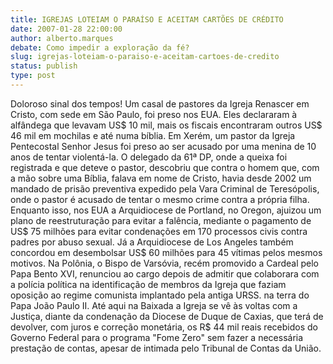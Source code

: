 ```yaml
---
title: IGREJAS LOTEIAM O PARAÍSO E ACEITAM CARTÕES DE CRÉDITO
date: 2007-01-28 22:00:00
author: alberto.marques
debate: Como impedir a exploração da fé?
slug: igrejas-loteiam-o-paraiso-e-aceitam-cartoes-de-credito
status: publish 
type: post
---
```


Doloroso sinal dos tempos! Um casal de pastores da Igreja Renascer em Cristo, com sede em São Paulo, foi preso nos EUA. Eles declararam à alfândega que levavam US$ 10 mil, mais os fiscais encontraram outros US$ 46 mil em mochilas e até numa bíblia. Em Xerém, um pastor da Igreja Pentecostal Senhor Jesus foi preso ao ser acusado por uma menina de 10 anos de tentar violentá-la. O delegado da 61ª DP, onde a queixa foi registrada e que deteve o pastor, descobriu que contra o homem que, com a mão sobre uma Bíblia, falava em nome de Cristo, havia desde 2002 um mandado de prisão preventiva expedido pela Vara Criminal de Teresópolis, onde o pastor é acusado de tentar o mesmo crime contra a própria filha. Enquanto isso, nos EUA a Arquidiocese de Portland, no Oregon, ajuizou um plano de reestruturação para evitar a falência, mediante o pagamento de US$ 75 milhões para evitar condenações em 170 processos civis contra padres por abuso sexual. Já a Arquidiocese de Los Angeles também concordou em desembolsar US$ 60 milhões para 45 vítimas pelos mesmos motivos. Na Polônia, o Bispo de Varsóvia, recém promovido a Cardeal pelo Papa Bento XVI, renunciou ao cargo depois de admitir que colaborara com a polícia política na identificação de membros da Igreja que faziam oposição ao regime comunista implantado pela antiga URSS. na terra do Papa João Paulo II. Até aqui na Baixada a Igreja se vê às voltas com a Justiça, diante da condenação da Diocese de Duque de Caxias, que terá de devolver, com juros e correção monetária, os R$ 44 mil reais recebidos do Governo Federal para o programa "Fome Zero" sem fazer a necessária prestação de contas, apesar de intimada pelo Tribunal de Contas da União.
